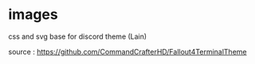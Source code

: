 # images

css and svg base for discord theme (Lain)

source : https://github.com/CommandCrafterHD/Fallout4TerminalTheme
